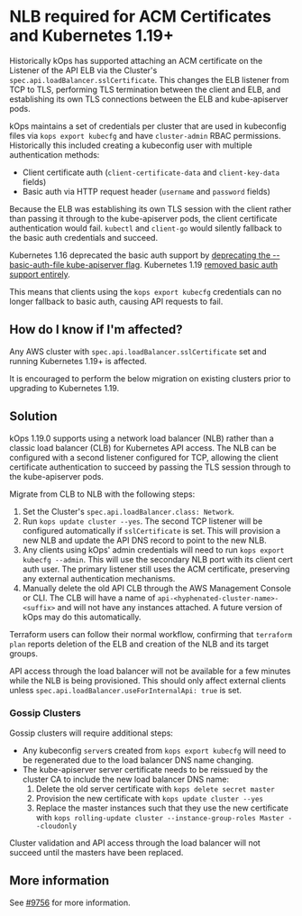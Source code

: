 # NLB required for ACM Certificates and Kubernetes 1.19+

Historically kOps has supported attaching an ACM certificate on the Listener of the API ELB via the Cluster's `spec.api.loadBalancer.sslCertificate`.
This changes the ELB listener from TCP to TLS, performing TLS termination between the client and ELB, and establishing its own TLS connections between the ELB and kube-apiserver pods.

kOps maintains a set of credentials per cluster that are used in kubeconfig files via `kops export kubecfg` and have `cluster-admin` RBAC permissions.
Historically this included creating a kubeconfig user with multiple authentication methods:
* Client certificate auth (`client-certificate-data` and `client-key-data` fields)
* Basic auth via HTTP request header (`username` and `password` fields)

Because the ELB was establishing its own TLS session with the client rather than passing it through to the kube-apiserver pods, the client certificate authentication would fail. `kubectl` and `client-go` would silently fallback to the basic auth credentials and succeed.

Kubernetes 1.16 deprecated the basic auth support by [deprecating the --basic-auth-file kube-apiserver flag](https://github.com/kubernetes/kubernetes/blob/master/CHANGELOG/CHANGELOG-1.16.md#deprecations-and-removals).
Kubernetes 1.19 [removed basic auth support entirely](https://github.com/kubernetes/kubernetes/blob/master/CHANGELOG/CHANGELOG-1.19.md#urgent-upgrade-notes).

This means that clients using the `kops export kubecfg` credentials can no longer fallback to basic auth, causing API requests to fail.

## How do I know if I'm affected?

Any AWS cluster with `spec.api.loadBalancer.sslCertificate` set and running Kubernetes 1.19+ is affected.

It is encouraged to perform the below migration on existing clusters prior to upgrading to Kubernetes 1.19.

## Solution

kOps 1.19.0 supports using a network load balancer (NLB) rather than a classic load balancer (CLB) for Kubernetes API access.
The NLB can be configured with a second listener configured for TCP, allowing the client certificate authentication to succeed by passing the TLS session through to the kube-apiserver pods.

Migrate from CLB to NLB with the following steps:
1. Set the Cluster's `spec.api.loadBalancer.class: Network`.
2. Run `kops update cluster --yes`.
   The second TCP listener will be configured automatically if `sslCertificate` is set.
   This will provision a new NLB and update the API DNS record to point to the new NLB.
3. Any clients using kOps' admin credentials will need to run `kops export kubecfg --admin`.
   This will use the secondary NLB port with its client cert auth user.
   The primary listener still uses the ACM certificate, preserving any external authentication mechanisms.
4. Manually delete the old API CLB through the AWS Management Console or CLI.
   The CLB will have a name of `api-<hyphenated-cluster-name>-<suffix>` and will not have any instances attached.
   A future version of kOps may do this automatically.

Terraform users can follow their normal workflow, confirming that `terraform plan` reports deletion of the ELB and creation of the NLB and its target groups.

API access through the load balancer will not be available for a few minutes while the NLB is being provisioned.
This should only affect external clients unless `spec.api.loadBalancer.useForInternalApi: true` is set.

### Gossip Clusters

Gossip clusters will require additional steps:
* Any kubeconfig `server`s created from `kops export kubecfg` will need to be regenerated due to the load balancer DNS name changing.
* The kube-apiserver server certificate needs to be reissued by the cluster CA to include the new load balancer DNS name:
  1. Delete the old server certificate with `kops delete secret master`
  2. Provision the new certificate with `kops update cluster --yes`
  3. Replace the master instances such that they use the new certificate with `kops rolling-update cluster --instance-group-roles Master --cloudonly`

Cluster validation and API access through the load balancer will not succeed until the masters have been replaced.

## More information

See [#9756](https://github.com/kubernetes/kops/issues/9756) for more information.